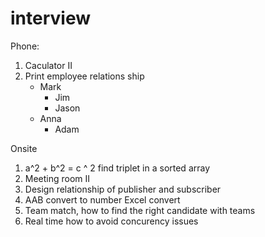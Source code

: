 # interview

Phone:
1. Caculator II
2. Print employee relations ship
   - Mark
      - Jim
	  - Jason
   - Anna
      - Adam

Onsite
1. a^2 + b^2 = c ^ 2 find triplet in a sorted array
2. Meeting room II
3. Design relationship of publisher and subscriber
4. AAB convert to number Excel convert
5. Team match, how to find the right candidate with teams
6. Real time how to avoid concurency issues
